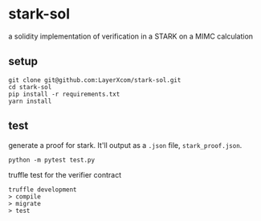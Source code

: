 # stark-sol
a solidity implementation of verification in a STARK on a MIMC calculation

## setup

```
git clone git@github.com:LayerXcom/stark-sol.git
cd stark-sol
pip install -r requirements.txt
yarn install
```


## test
generate a proof for stark. It'll output as a `.json` file, `stark_proof.json`.
```
python -m pytest test.py
```

truffle test for the verifier contract
```
truffle development
> compile
> migrate
> test
```